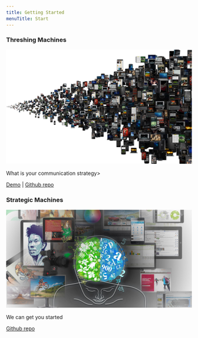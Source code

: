 ```yaml
---
title: Getting Started
menuTitle: Start
---
```


### Threshing Machines

![threshing](./picture33.jpg)

What is your communication strategy>

[Demo](https://affectionate-booth-a6675e.netlify.com/) | [Github repo](https://github.com/pdhoward/mobiledevice)


### Strategic Machines

![StyledBlog](./picture1.jpg)

We can get you started

[Github repo](https://github.com/pdhoward/mobiledevice)
